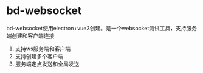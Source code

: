 #  bd-websocket

 bd-websocket使用electron+vue3创建。是一个websocket测试工具，支持服务端创建和客户端连接



1. 支持ws服务端和客户端
2. 支持创建多个客户端
3. 服务端定点发送和全局发送
